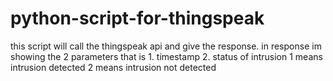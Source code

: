 # python-script-for-thingspeak
this script will call the thingspeak api and give the response.
in response im showing the 2 parameters that is 1. timestamp 2. status of intrusion
1 means intrusion detected
2 means intrusion not detected

